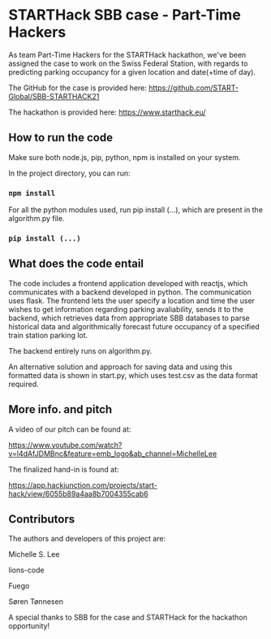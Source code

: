 # STARTHack SBB case - Part-Time Hackers

As team Part-Time Hackers for the STARTHack hackathon, we've been assigned the case to work on the Swiss Federal Station, with regards to predicting parking occupancy for a given location and date(+time of day).

The GitHub for the case is provided here:
https://github.com/START-Global/SBB-STARTHACK21

The hackathon is provided here:
https://www.starthack.eu/

## How to run the code

Make sure both node.js, pip, python, npm is installed on your system.

In the project directory, you can run:

### `npm install`
For all the python modules used, run pip install (...), which are present in the algorithm.py file.
### `pip install (...)`


## What does the code entail

The code includes a frontend application developed with reactjs, which communicates with a backend developed in python. The communication uses flask. The frontend lets the user specify a location and time the user wishes to get information regarding parking avaliability, sends it to the backend, which retrieves data from appropriate SBB databases to parse historical data and algorithmically forecast future occupancy of a specified train station parking lot.

The backend entirely runs on algorithm.py.

An alternative solution and approach for saving data and using this formatted data is shown in start.py, which uses test.csv as the data format required.

## More info. and pitch
A video of our pitch can be found at:

https://www.youtube.com/watch?v=l4dAfJDMBnc&feature=emb_logo&ab_channel=MichelleLee

The finalized hand-in is found at:

https://app.hackjunction.com/projects/start-hack/view/6055b89a4aa8b7004355cab6

## Contributors

The authors and developers of this project are:

Michelle S. Lee

lions-code

Fuego

Søren Tønnesen

A special thanks to SBB for the case and STARTHack for the hackathon opportunity!